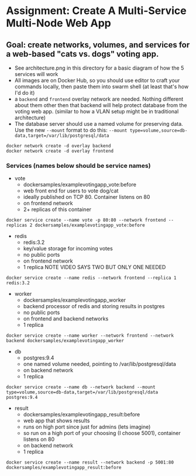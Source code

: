 # Assignment: Create A Multi-Service Multi-Node Web App

## Goal: create networks, volumes, and services for a web-based "cats vs. dogs" voting app.

- See architecture.png in this directory for a basic diagram of how the 5 services will work
- All images are on Docker Hub, so you should use editor to craft your commands locally, then paste them into swarm shell (at least that's how I'd do it)
- a `backend` and `frontend` overlay network are needed. Nothing different about them other then that backend will help protect database from the voting web app. (similar to how a VLAN setup might be in traditional architecture)
- The database server should use a named volume for preserving data. Use the new `--mount` format to do this: `--mount type=volume,source=db-data,target=/var/lib/postgresql/data`

```
docker network create -d overlay backend
docker network create -d overlay frontend
```

### Services (names below should be service names)
- vote
    - dockersamples/examplevotingapp_vote:before
    - web front end for users to vote dog/cat
    - ideally published on TCP 80. Container listens on 80
    - on frontend network
    - 2+ replicas of this container

```
docker service create --name vote -p 80:80 --network frontend --replicas 2 dockersamples/examplevotingapp_vote:before
```

- redis
    - redis:3.2
    - key/value storage for incoming votes
    - no public ports
    - on frontend network
    - 1 replica NOTE VIDEO SAYS TWO BUT ONLY ONE NEEDED

```
docker service create --name redis --network frontend --replica 1 redis:3.2
```

- worker
    - dockersamples/examplevotingapp_worker
    - backend processor of redis and storing results in postgres
    - no public ports
    - on frontend and backend networks
    - 1 replica

```
docker service create --name worker --network frontend --network backend dockersamples/examplevotingapp_worker
```

- db
    - postgres:9.4
    - one named volume needed, pointing to /var/lib/postgresql/data
    - on backend network
    - 1 replica

```
docker service create --name db --network backend --mount type=volume,source=db-data,target=/var/lib/postgresql/data postgres:9.4
```

- result
    - dockersamples/examplevotingapp_result:before
    - web app that shows results
    - runs on high port since just for admins (lets imagine)
    - so run on a high port of your choosing (I choose 5001), container listens on 80
    - on backend network
    - 1 replica

```
docker service create --name result --network backend -p 5001:80 dockersamples/examplevotingapp_result:before
```